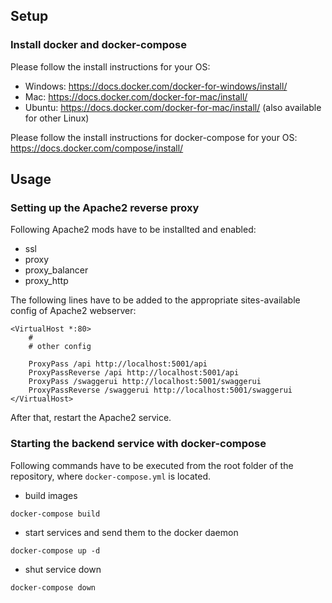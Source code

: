 ## Setup

### Install docker and docker-compose

Please follow the install instructions for your OS:

* Windows: https://docs.docker.com/docker-for-windows/install/
* Mac: https://docs.docker.com/docker-for-mac/install/
* Ubuntu: https://docs.docker.com/docker-for-mac/install/ (also available for other Linux)

Please follow the install instructions for docker-compose for your OS: https://docs.docker.com/compose/install/

## Usage

### Setting up the Apache2 reverse proxy

Following Apache2 mods have to be installted and enabled:

* ssl
* proxy
* proxy_balancer
* proxy_http

The following lines have to be added to the appropriate sites-available config of Apache2 webserver:

```
<VirtualHost *:80>
    #
    # other config

    ProxyPass /api http://localhost:5001/api
    ProxyPassReverse /api http://localhost:5001/api
    ProxyPass /swaggerui http://localhost:5001/swaggerui
    ProxyPassReverse /swaggerui http://localhost:5001/swaggerui
</VirtualHost>
```

After that, restart the Apache2 service.

### Starting the backend service with docker-compose

Following commands have to be executed from the root folder of the repository, where `docker-compose.yml` is located.

* build images
```
docker-compose build
```

* start services and send them to the docker daemon
```
docker-compose up -d
```

* shut service down
```
docker-compose down
```
